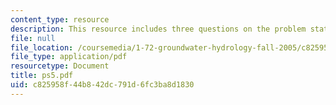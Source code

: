 ```yaml
---
content_type: resource
description: This resource includes three questions on the problem statements given.
file: null
file_location: /coursemedia/1-72-groundwater-hydrology-fall-2005/c825958f44b842dc791d6fc3ba8d1830_ps5.pdf
file_type: application/pdf
resourcetype: Document
title: ps5.pdf
uid: c825958f-44b8-42dc-791d-6fc3ba8d1830
---
```

